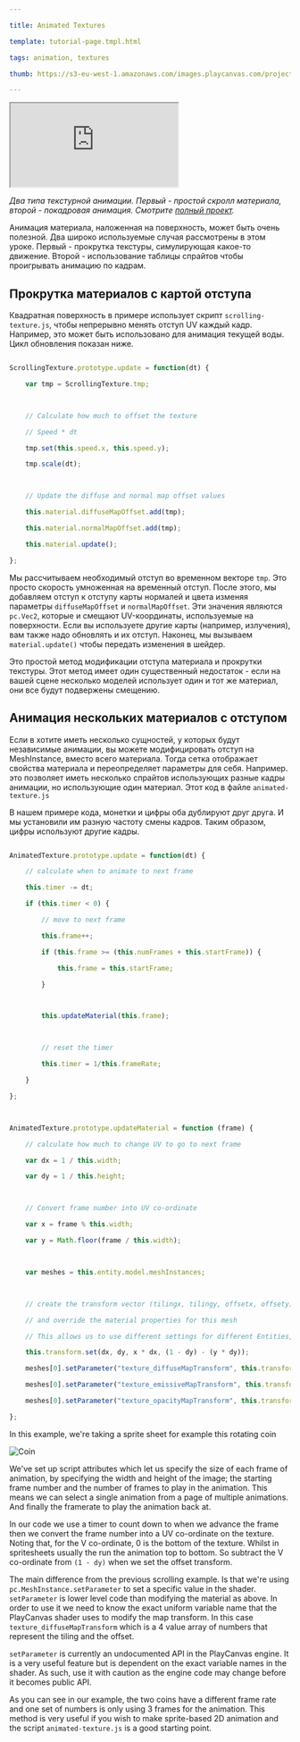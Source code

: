 ---
title: Animated Textures
template: tutorial-page.tmpl.html
tags: animation, textures
thumb: https://s3-eu-west-1.amazonaws.com/images.playcanvas.com/projects/12/405882/1C968A-image-75.jpg
---

<iframe src="https://playcanv.as/p/qFDE1q2H/"></iframe>

*Два типа текстурной анимации. Первый - простой скролл материала, второй - покадровая анимация. Смотрите [полный проект][1].*

Анимация материала, наложенная на поверхность, может быть очень полезной. Два широко используемые случая рассмотрены в этом уроке. Первый - прокрутка текстуры, симулирующая какое-то движение. Второй - использование таблицы спрайтов чтобы проигрывать анимацию по кадрам. 

## Прокрутка материалов с картой отступа

Квадратная поверхность в примере использует скрипт `scrolling-texture.js`, чтобы непрерывно менять отступ UV каждый кадр. Например, это может быть использовано для анимация текущей воды. Цикл обновления показан ниже.

```javascript
ScrollingTexture.prototype.update = function(dt) {
    var tmp = ScrollingTexture.tmp;

    // Calculate how much to offset the texture
    // Speed * dt
    tmp.set(this.speed.x, this.speed.y);
    tmp.scale(dt);

    // Update the diffuse and normal map offset values
    this.material.diffuseMapOffset.add(tmp);
    this.material.normalMapOffset.add(tmp);
    this.material.update();
};
```

Мы рассчитываем необходимый отступ во временном векторе `tmp`. Это просто скорость умноженная на временный отступ. После этого, мы добавляем отступ к отступу карты нормалей и цвета изменяя параметры `diffuseMapOffset` и `normalMapOffset`. Эти значения являются `pc.Vec2`, которые и смещают UV-координаты, используемые на поверхности. Если вы используете другие карты (например, излучения), вам также надо обновлять и их отступ. Наконец, мы вызываем `material.update()` чтобы передать изменения в шейдер.

Это простой метод модификации отступа материала и прокрутки текстуры. Этот метод имеет один существенный недостаток - если на вашей сцене несколько моделей использует один и тот же материал, они все будут подвержены смещению.

## Анимация нескольких материалов с отступом

Если в хотите иметь несколько сущностей, у которых будут независимые анимации, вы можете модифицировать отступ на MeshInstance, вместо всего материала. Тогда сетка отображает свойства материала и переопределяет параметры для себя. Например. это позволяет иметь несколько спрайтов использующих разные кадры анимации, но использующие один материал. Этот код в файле `animated-texture.js`

В нашем примере кода, монетки и цифры оба дублируют друг друга. И мы установили им разную частоту смены кадров. Таким образом, цифры используют другие кадры.

```javascript
AnimatedTexture.prototype.update = function(dt) {
    // calculate when to animate to next frame
    this.timer -= dt;
    if (this.timer < 0) {
        // move to next frame
        this.frame++;
        if (this.frame >= (this.numFrames + this.startFrame)) {
            this.frame = this.startFrame;
        }

        this.updateMaterial(this.frame);

        // reset the timer
        this.timer = 1/this.frameRate;
    }
};

AnimatedTexture.prototype.updateMaterial = function (frame) {
    // calculate how much to change UV to go to next frame
    var dx = 1 / this.width;
    var dy = 1 / this.height;

    // Convert frame number into UV co-ordinate
    var x = frame % this.width;
    var y = Math.floor(frame / this.width);

    var meshes = this.entity.model.meshInstances;

    // create the transform vector (tilingx, tilingy, offsetx, offsety)
    // and override the material properties for this mesh
    // This allows us to use different settings for different Entities, but share the same material
    this.transform.set(dx, dy, x * dx, (1 - dy) - (y * dy));
    meshes[0].setParameter("texture_diffuseMapTransform", this.transform.data);
    meshes[0].setParameter("texture_emissiveMapTransform", this.transform.data);
    meshes[0].setParameter("texture_opacityMapTransform", this.transform.data);
};
```

In this example, we're taking a sprite sheet for example this rotating coin

![Coin][2]

We've set up script attributes which let us specify the size of each frame of animation, by specifying the width and height of the image; the starting frame number and the number of frames to play in the animation. This means we can select a single animation from a page of multiple animations. And finally the framerate to play the animation back at.

In our code we use a timer to count down to when we advance the frame then we convert the frame number into a UV co-ordinate on the texture. Noting that, for the V co-ordinate, 0 is the bottom of the texture. Whilst in spritesheets usually the run the animation top to bottom. So subtract the V co-ordinate from `(1 - dy)` when we set the offset transform.

The main difference from the previous scrolling example. Is that we're using `pc.MeshInstance.setParameter` to set a specific value in the shader. `setParameter` is lower level code than modifying the material as above. In order to use it we need to know the exact uniform variable name that the PlayCanvas shader uses to modify the map transform. In this case `texture_diffuseMapTransform` which is a 4 value array of numbers that represent the tiling and the offset.

<div class="alert-info">
`setParameter` is currently an undocumented API in the PlayCanvas engine. It is a very useful feature but is dependent on the exact variable names in the shader. As such, use it with caution as the engine code may change before it becomes public API.
</div>

As you can see in our example, the two coins have a different frame rate and one set of numbers is only using 3 frames for the animation. This method is very useful if you wish to make sprite-based 2D animation and the script `animated-texture.js` is a good starting point.

[1]: https://playcanvas.com/project/405882
[2]: /images/tutorials/intermediate/animated-textures/coin-rotate.png

